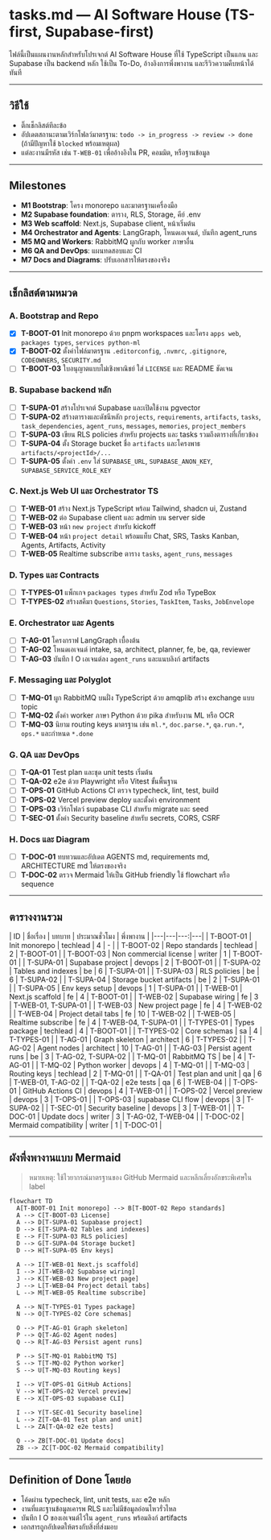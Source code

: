 # tasks.md — AI Software House (TS-first, Supabase-first)

ไฟล์นี้เป็นแผนงานหลักสำหรับโปรเจกต์ AI Software House ที่ใช้ TypeScript เป็นแกน และ Supabase เป็น backend หลัก
ใช้เป็น To-Do, อ้างอิงการพึ่งพางาน และรีวิวความคืบหน้าได้ทันที

---

## วิธีใช้
- ติ๊กเช็กลิสต์ทีละข้อ
- อัปเดตสถานะตามเวิร์กโฟลว์มาตรฐาน: `todo -> in_progress -> review -> done` (ถ้ามีปัญหาใช้ `blocked` พร้อมเหตุผล)
- แต่ละงานมีรหัส เช่น `T-WEB-01` เพื่ออ้างอิงใน PR, คอมมิต, หรือฐานข้อมูล

---

## Milestones
- **M1 Bootstrap**: โครง monorepo และมาตรฐานเครื่องมือ
- **M2 Supabase foundation**: ตาราง, RLS, Storage, คีย์ .env
- **M3 Web scaffold**: Next.js, Supabase client, หน้าเริ่มต้น
- **M4 Orchestrator and Agents**: LangGraph, โหนดเอเจนต์, บันทึก agent_runs
- **M5 MQ and Workers**: RabbitMQ ผูกกับ worker ภาษาอื่น
- **M6 QA and DevOps**: แผนทดสอบและ CI
- **M7 Docs and Diagrams**: ปรับเอกสารให้ตรงของจริง

---

## เช็กลิสต์ตามหมวด

### A. Bootstrap and Repo
- [x] **T-BOOT-01** Init monorepo ด้วย pnpm workspaces และโครง `apps web`, `packages types`, `services python-ml`
- [x] **T-BOOT-02** ตั้งค่าไฟล์มาตรฐาน `.editorconfig`, `.nvmrc`, `.gitignore`, `CODEOWNERS`, `SECURITY.md`
- [ ] **T-BOOT-03** ใบอนุญาตแบบไม่เชิงพาณิชย์ ใส่ `LICENSE` และ README ชัดเจน

### B. Supabase backend หลัก
- [ ] **T-SUPA-01** สร้างโปรเจกต์ Supabase และเปิดใช้งาน pgvector
- [ ] **T-SUPA-02** สร้างตารางและดัชนีหลัก `projects`, `requirements`, `artifacts`, `tasks`, `task_dependencies`, `agent_runs`, `messages`, `memories`, `project_members`
- [ ] **T-SUPA-03** เขียน RLS policies สำหรับ projects และ tasks รวมถึงตารางที่เกี่ยวข้อง
- [ ] **T-SUPA-04** ตั้ง Storage bucket ชื่อ `artifacts` และโครงพาธ `artifacts/<projectId>/...`
- [ ] **T-SUPA-05** ตั้งค่า `.env` ใส่ `SUPABASE_URL`, `SUPABASE_ANON_KEY`, `SUPABASE_SERVICE_ROLE_KEY`

### C. Next.js Web UI และ Orchestrator TS
- [ ] **T-WEB-01** สร้าง Next.js TypeScript พร้อม Tailwind, shadcn ui, Zustand
- [ ] **T-WEB-02** ต่อ Supabase client และ admin บน server side
- [ ] **T-WEB-03** หน้า `new project` สำหรับ kickoff
- [ ] **T-WEB-04** หน้า `project detail` พร้อมแท็บ Chat, SRS, Tasks Kanban, Agents, Artifacts, Activity
- [ ] **T-WEB-05** Realtime subscribe ตาราง `tasks`, `agent_runs`, `messages`

### D. Types และ Contracts
- [ ] **T-TYPES-01** แพ็กเกจ `packages types` สำหรับ Zod หรือ TypeBox
- [ ] **T-TYPES-02** สร้างสคีมา `Questions`, `Stories`, `TaskItem`, `Tasks`, `JobEnvelope`

### E. Orchestrator และ Agents
- [ ] **T-AG-01** โครงกราฟ LangGraph เบื้องต้น
- [ ] **T-AG-02** โหนดเอเจนต์ intake, sa, architect, planner, fe, be, qa, reviewer
- [ ] **T-AG-03** บันทึก I O เอเจนต์ลง `agent_runs` และแนบลิงก์ artifacts

### F. Messaging และ Polyglot
- [ ] **T-MQ-01** ผูก RabbitMQ บนฝั่ง TypeScript ด้วย amqplib สร้าง exchange แบบ topic
- [ ] **T-MQ-02** ตั้งค่า worker ภาษา Python ด้วย pika สำหรับงาน ML หรือ OCR
- [ ] **T-MQ-03** นิยาม routing keys มาตรฐาน เช่น `ml.*`, `doc.parse.*`, `qa.run.*`, `ops.*` และกำหนด `*.done`

### G. QA และ DevOps
- [ ] **T-QA-01** Test plan และชุด unit tests เริ่มต้น
- [ ] **T-QA-02** e2e ด้วย Playwright หรือ Vitest ขั้นพื้นฐาน
- [ ] **T-OPS-01** GitHub Actions CI ตรวจ typecheck, lint, test, build
- [ ] **T-OPS-02** Vercel preview deploy และตั้งค่า environment
- [ ] **T-OPS-03** เวิร์กโฟลว์ supabase CLI สำหรับ migrate และ seed
- [ ] **T-SEC-01** ตั้งค่า Security baseline สำหรับ secrets, CORS, CSRF

### H. Docs และ Diagram
- [ ] **T-DOC-01** ทบทวนและอัปเดต AGENTS md, requirements md, ARCHITECTURE md ให้ตรงของจริง
- [ ] **T-DOC-02** ตรวจ Mermaid ให้เป็น GitHub friendly ใช้ flowchart หรือ sequence

---

## ตารางงานรวม

| ID | ชื่อเรื่อง | บทบาท | ประมาณชั่วโมง | พึ่งพางาน |
|---|---|---:|---|
| T-BOOT-01 | Init monorepo | techlead | 4 | - |
| T-BOOT-02 | Repo standards | techlead | 2 | T-BOOT-01 |
| T-BOOT-03 | Non commercial license | writer | 1 | T-BOOT-01 |
| T-SUPA-01 | Supabase project | devops | 2 | T-BOOT-01 |
| T-SUPA-02 | Tables and indexes | be | 6 | T-SUPA-01 |
| T-SUPA-03 | RLS policies | be | 6 | T-SUPA-02 |
| T-SUPA-04 | Storage bucket artifacts | be | 2 | T-SUPA-01 |
| T-SUPA-05 | Env keys setup | devops | 1 | T-SUPA-01 |
| T-WEB-01 | Next.js scaffold | fe | 4 | T-BOOT-01 |
| T-WEB-02 | Supabase wiring | fe | 3 | T-WEB-01, T-SUPA-01 |
| T-WEB-03 | New project page | fe | 4 | T-WEB-02 |
| T-WEB-04 | Project detail tabs | fe | 10 | T-WEB-02 |
| T-WEB-05 | Realtime subscribe | fe | 4 | T-WEB-04, T-SUPA-01 |
| T-TYPES-01 | Types package | techlead | 4 | T-BOOT-01 |
| T-TYPES-02 | Core schemas | sa | 4 | T-TYPES-01 |
| T-AG-01 | Graph skeleton | architect | 6 | T-TYPES-02 |
| T-AG-02 | Agent nodes | architect | 10 | T-AG-01 |
| T-AG-03 | Persist agent runs | be | 3 | T-AG-02, T-SUPA-02 |
| T-MQ-01 | RabbitMQ TS | be | 4 | T-AG-01 |
| T-MQ-02 | Python worker | devops | 4 | T-MQ-01 |
| T-MQ-03 | Routing keys | techlead | 2 | T-MQ-01 |
| T-QA-01 | Test plan and unit | qa | 6 | T-WEB-01, T-AG-02 |
| T-QA-02 | e2e tests | qa | 6 | T-WEB-04 |
| T-OPS-01 | GitHub Actions CI | devops | 4 | T-WEB-01 |
| T-OPS-02 | Vercel preview | devops | 3 | T-OPS-01 |
| T-OPS-03 | supabase CLI flow | devops | 3 | T-SUPA-02 |
| T-SEC-01 | Security baseline | devops | 3 | T-WEB-01 |
| T-DOC-01 | Update docs | writer | 3 | T-AG-02, T-WEB-04 |
| T-DOC-02 | Mermaid compatibility | writer | 1 | T-DOC-01 |

---

## ผังพึ่งพางานแบบ Mermaid

> หมายเหตุ: ใช้ไวยากรณ์มาตรฐานของ GitHub Mermaid และหลีกเลี่ยงอักขระพิเศษใน label

```mermaid
flowchart TD
  A[T-BOOT-01 Init monorepo] --> B[T-BOOT-02 Repo standards]
  A --> C[T-BOOT-03 License]
  A --> D[T-SUPA-01 Supabase project]
  D --> E[T-SUPA-02 Tables and indexes]
  E --> F[T-SUPA-03 RLS policies]
  D --> G[T-SUPA-04 Storage bucket]
  D --> H[T-SUPA-05 Env keys]

  A --> I[T-WEB-01 Next.js scaffold]
  I --> J[T-WEB-02 Supabase wiring]
  J --> K[T-WEB-03 New project page]
  J --> L[T-WEB-04 Project detail tabs]
  L --> M[T-WEB-05 Realtime subscribe]

  A --> N[T-TYPES-01 Types package]
  N --> O[T-TYPES-02 Core schemas]

  O --> P[T-AG-01 Graph skeleton]
  P --> Q[T-AG-02 Agent nodes]
  Q --> R[T-AG-03 Persist agent runs]

  P --> S[T-MQ-01 RabbitMQ TS]
  S --> T[T-MQ-02 Python worker]
  S --> U[T-MQ-03 Routing keys]

  I --> V[T-OPS-01 GitHub Actions]
  V --> W[T-OPS-02 Vercel preview]
  E --> X[T-OPS-03 supabase CLI]

  I --> Y[T-SEC-01 Security baseline]
  L --> Z[T-QA-01 Test plan and unit]
  L --> ZA[T-QA-02 e2e tests]

  Q --> ZB[T-DOC-01 Update docs]
  ZB --> ZC[T-DOC-02 Mermaid compatibility]
```

---

## Definition of Done โดยย่อ
- โค้ดผ่าน typecheck, lint, unit tests, และ e2e หลัก
- งานที่แตะฐานข้อมูลเคารพ RLS และไม่มีข้อมูลอ่อนไหวรั่วไหล
- บันทึก I O ของเอเจนต์ไว้ใน `agent_runs` พร้อมลิงก์ artifacts
- เอกสารถูกอัปเดตให้ตรงกับสิ่งที่ส่งมอบ
